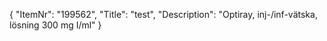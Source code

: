 {
  "ItemNr": "199562",
  "Title": "test",
  "Description": "Optiray, inj-/inf-vätska, lösning 300 mg I/ml"
}